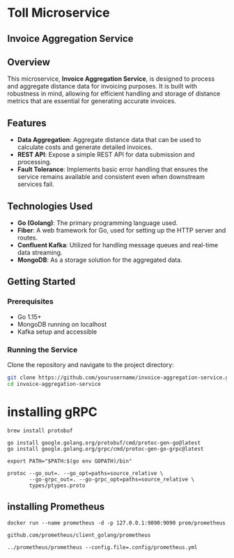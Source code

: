 # Toll Microservice

## Invoice Aggregation Service

## Overview
This microservice, **Invoice Aggregation Service**, is designed to process and aggregate distance data for invoicing purposes. It is built with robustness in mind, allowing for efficient handling and storage of distance metrics that are essential for generating accurate invoices.

## Features
- **Data Aggregation**: Aggregate distance data that can be used to calculate costs and generate detailed invoices.
- **REST API**: Expose a simple REST API for data submission and processing.
- **Fault Tolerance**: Implements basic error handling that ensures the service remains available and consistent even when downstream services fail.

## Technologies Used
- **Go (Golang)**: The primary programming language used.
- **Fiber**: A web framework for Go, used for setting up the HTTP server and routes.
- **Confluent Kafka**: Utilized for handling message queues and real-time data streaming.
- **MongoDB**: As a storage solution for the aggregated data.

## Getting Started

### Prerequisites
- Go 1.15+
- MongoDB running on localhost
- Kafka setup and accessible

### Running the Service
Clone the repository and navigate to the project directory:
```bash
git clone https://github.com/yourusername/invoice-aggregation-service.git
cd invoice-aggregation-service
```

# installing gRPC

```
brew install protobuf
```
```
go install google.golang.org/protobuf/cmd/protoc-gen-go@latest
go install google.golang.org/grpc/cmd/protoc-gen-go-grpc@latest

export PATH="$PATH:$(go env GOPATH)/bin"
```

```
protoc --go_out=. --go_opt=paths=source_relative \
       --go-grpc_out=. --go-grpc_opt=paths=source_relative \
       types/ptypes.proto
```


## installing Prometheus
```
docker run --name prometheus -d -p 127.0.0.1:9090:9090 prom/prometheus
```

```
github.com/prometheus/client_golang/prometheus
```

```
../prometheus/prometheus --config.file=.config/prometheus.yml
```